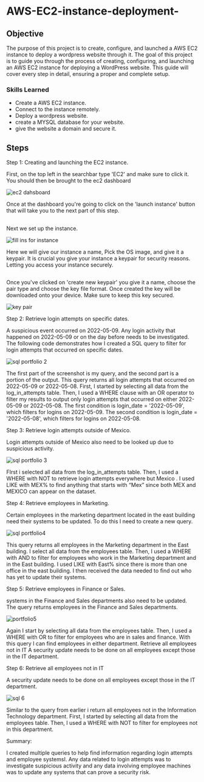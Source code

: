 # AWS-EC2-instance-deployment-

## Objective

The purpose of this project is to create, configure, and launched a AWS EC2 instance to deploy a wordpress website through it. The goal of this project is to guide you through the process of creating, configuring, and launching an AWS EC2 instance for deploying a WordPress website. This guide will cover every step in detail, ensuring a proper and complete setup.

### Skills Learned

- Create a AWS EC2 instance.
- Connect to the instance remotely.
- Deploy a wordpress website.
- create a MYSQL database for your website.
- give the website a domain and secure it.
  


## Steps


Step 1:
Creating and launching the EC2 instance.

First, on the top left in the searchbar type 'EC2' and make sure to click it. You should then be brought to the ec2 dashboard

![ec2 dahsboard](https://github.com/user-attachments/assets/6a5285f9-6494-4b57-8aa8-68e3ce62862a)

Once at the dashboard you're going to click on the 'launch instance' button that will take you to the next part of this step.

##

Next we set up the instance.

![fill ins for instance](https://github.com/user-attachments/assets/d1a61f8d-b257-48c9-8c7a-2efbf4700823)

Here we will give our instance a name, Pick the OS image, and give it a keypair. 
It is crucial you give your instance a keypair for security reasons. Letting you access your instance securely.

## 
Once you've clicked on 'create new keypair' you give it a name, choose the pair type and choose the key file format. Once created the key will be downloaded onto your device. Make sure to keep this key secured.

![key pair](https://github.com/user-attachments/assets/5a50047a-b9c3-4454-8402-136e5ed1d7d7)


Step 2:
Retrieve login attempts on specific dates.

A suspicious event occurred on 2022-05-09. Any login activity that happened on 2022-05-09 or on the day before needs to be investigated.
The following code demonstrates how I created a SQL query to filter for login attempts that occurred on specific dates.

![sql portfolio 2](https://github.com/VegaL101/computer-updates-lab/assets/166334918/c76ecf2d-ceac-4d44-8bc8-9e81c966b341)

The first part of the screenshot is my query, and the second part is a portion of the output. This query returns all login attempts that occurred on 2022-05-09 or 2022-05-08. First, I started by selecting all data from the log_in_attempts table. Then, I used a WHERE clause with an OR operator to filter my results to output only login attempts that occurred on either 2022-05-09 or 2022-05-08. The first condition is login_date = '2022-05-09', which filters for logins on 2022-05-09. The second condition is login_date = '2022-05-08', which filters for logins on 2022-05-08.



Step 3:
Retrieve login attempts outside of Mexico.

Login attempts outside of Mexico also need to be looked up due to suspicious activity.

![sql portfolio 3](https://github.com/VegaL101/computer-updates-lab/assets/166334918/0249c5d3-1ebc-4e9b-86e7-e762e82732a1)

FIrst i selected all data from the log_in_attempts table. Then, I used a WHERE  with NOT to retrieve login attempts everywhere but Mexico . I used LIKE with MEX% to find anything that starts with “Mex”  since both MEX and MEXICO can appear on the dataset. 



Step 4:
Retrieve employees in Marketing.

Certain employees in the marketing department located in the east building need their systems to be updated. To do this I need to create a new query. 

![sql portfolio4](https://github.com/VegaL101/computer-updates-lab/assets/166334918/980714e7-7e94-4ac1-b61a-d12cca4a71bb)

This query returns all employees in the Marketing department in the East building. I select all data from the employees table. Then, I used a WHERE with AND to filter for employees who work in the Marketing department and in the East building. I used LIKE with East% since there is more than one office in the east building. I then received the data needed to find out who has yet to update their systems.



Step 5:
Retrieve employees in Finance or Sales.

systems in the Finance and Sales departments also need to be updated. The query returns employees in the Finance and Sales departments.

![portfolio5](https://github.com/VegaL101/computer-updates-lab/assets/166334918/03c97169-b1ee-4339-8444-faa31d408c97)

Again I start by selecting all data from the employees table. Then, I used a WHERE  with OR to filter for employees who are in sales and finance. With this query I can find employees in either department.
Retrieve all employees not in IT
A security update needs to be done on all employees except those in the IT department.



Step 6:
Retrieve all employees not in IT

A security update needs to be done on all employees except those in the IT department.

![sql 6](https://github.com/VegaL101/computer-updates-lab/assets/166334918/512b9716-6f59-431f-b031-8179db973824)


Similar to the query from earlier i return all employees not in the Information Technology department. First, I started by selecting all data from the employees table. Then, I used a WHERE  with NOT to filter for employees not in this department.


Summary:

I created multiple queries to help find information regarding login attempts and employee systemsI. Any data related to login attempts was to investigate suspicious activity and any data involving employee machines was to update any systems that can prove a security risk.








